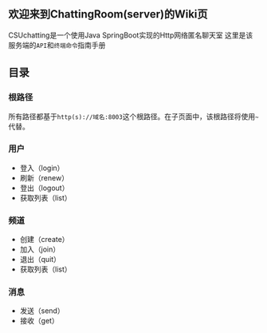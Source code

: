 ## 欢迎来到ChattingRoom(server)的Wiki页

CSUchatting是一个使用Java SpringBoot实现的Http网络匿名聊天室
这里是该服务端的`API`和`终端命令`指南手册

## 目录
### 根路径
所有路径都基于`http(s)://域名:8003`这个根路径。在子页面中，该根路径将使用`~`代替。
### 用户
* 登入（login）
* 刷新（renew）
* 登出（logout）
* 获取列表（list）
### 频道
* 创建（create）
* 加入（join）
* 退出（quit）
* 获取列表（list）
### 消息
* 发送（send）
* 接收（get）
